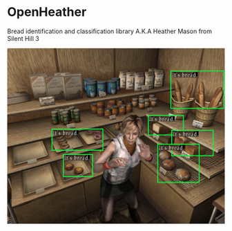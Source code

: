 # OpenHeather
Bread identification and classification library A.K.A Heather Mason from Silent Hill 3

![BRREEEEAAAADDDDDD](itsbread_opencv.png)
